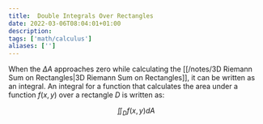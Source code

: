 ```yaml
---
title:  Double Integrals Over Rectangles
date: 2022-03-06T08:04:01+01:00
description: 
tags: ['math/calculus']
aliases: ['']
---
```

When the $\Delta A$ approaches zero while calculating the [[/notes/3D Riemann Sum on Rectangles|3D Riemann Sum on Rectangles]], it can be written as an integral. An integral for a function that calculates the area under a function $f(x,y)$ over a rectangle $D$ is written as:

$$
\iint_D f(x,y) dA
$$